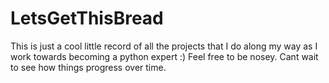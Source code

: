 # LetsGetThisBread
This is just a cool little record of all the projects that I do along my way as I work towards becoming a python expert :) Feel free to be nosey. Cant wait to see how things progress over time.
